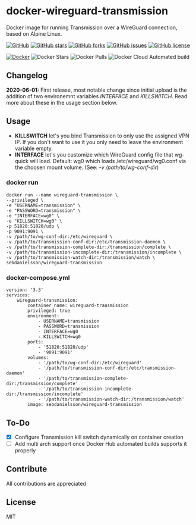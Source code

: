# docker-wireguard-transmission
Docker image for running Transmission over a WireGuard connection, based on Alpine Linux.

[![GitHub](https://img.shields.io/badge/wireguard-transmission-blue?style=flat&color=grey&logo=github)](https://github.com/SebDanielsson/docker-wireguard-transmission)
[![GitHub stars](https://img.shields.io/github/stars/SebDanielsson/docker-wireguard-transmission?style=flat&color=blue&logo=github)](https://github.com/SebDanielsson/docker-wireguard-transmission/stargazers)
[![GitHub forks](https://img.shields.io/github/forks/SebDanielsson/docker-wireguard-transmission?style=flat&color=blue&logo=github)](https://github.com/SebDanielsson/docker-wireguard-transmission/network)
[![GitHub issues](https://img.shields.io/github/issues/SebDanielsson/docker-wireguard-transmission?style=flat&color=blue&logo=github)](https://github.com/SebDanielsson/docker-wireguard-transmission/issues)
[![GitHub license](https://img.shields.io/github/license/SebDanielsson/docker-wireguard-transmission?style=flat&color=blue&logo=github)](https://github.com/SebDanielsson/docker-wireguard-transmission/blob/master/LICENSE)

[![Docker](https://img.shields.io/badge/wireguard-transmission-blue?style=flat&color=grey&logo=docker)](https://hub.docker.com/r/sebdanielsson/wireguard-transmission)
![Docker Stars](https://img.shields.io/docker/stars/sebdanielsson/wireguard-transmission?style=flat&color=blue&logo=docker&label=stars)
![Docker Pulls](https://img.shields.io/docker/pulls/sebdanielsson/wireguard-transmission?style=flat&color=blue&logo=docker&label=pulls)
![Docker Cloud Automated build](https://img.shields.io/docker/cloud/automated/sebdanielsson/wireguard-transmission?style=flat&color=blue&logo=docker&label=build)

## Changelog
**2020-06-01:** First release, most notable change since initial upload is the addition of two environemnt variables *INTERFACE* and *KILLSWITCH*. Read more about these in the usage section below.

## Usage
* **KILLSWITCH** let's you bind Transmission to only use the assigned VPN IP. If you don't want to use it you only need to leave the environment variable empty.
* **INTERFACE** let's you customize which WireGuard config file that wg-quick will load. Default: wg0 which loads /etc/wireguard/wg0.conf via the choosen mount volume. (See: *-v /path/to/wg-conf-dir*)

### docker run
```
docker run --name wireguard-transmission \
--privileged \
-e "USERNAME=transmission" \
-e "PASSWORD=transmission" \
-e "INTERFACE=wg0" \
-e "KILLSWITCH=wg0" \
-p 51820:51820/udp \
-p 9091:9091 \
-v /path/to/wg-conf-dir:/etc/wireguard \
-v /path/to/transmission-conf-dir:/etc/transmission-daemon \
-v /path/to/transmission-complete-dir:/transmission/complete \
-v /path/to/transmission-incomplete-dir:/transmission/incomplete \
-v /path/to/transmission-watch-dir:/transmission/watch \
sebdanielsson/wireguard-transmission
```

### docker-compose.yml
```
version: '3.3'
services:
    wireguard-transmission:
        container_name: wireguard-transmission
        privileged: true
        environment:
            - USERNAME=transmission
            - PASSWORD=transmission
            - INTERFACE=wg0
            - KILLSWITCH=wg0
        ports:
            - '51820:51820/udp'
            - '9091:9091'
        volumes:
            - '/path/to/wg-conf-dir:/etc/wireguard'
            - '/path/to/transmission-conf-dir:/etc/transmission-daemon'
            - '/path/to/transmission-complete-dir:/transmission/complete'
            - '/path/to/transmission-incomplete-dir:/transmission/incomplete'
            - '/path/to/transmission-watch-dir:/transmission/watch'
        image: sebdanielsson/wireguard-transmission
```

## To-Do
- [x] Configure Transmission kill switch dynamically on container creation
- [ ] Add multi arch support once Docker Hub automated builds supports it properly

## Contribute
All contributions are appreciated

## License
MIT
